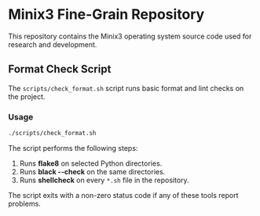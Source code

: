 # Minix3 Fine-Grain Repository

This repository contains the Minix3 operating system source code used for research and development.

## Format Check Script

The `scripts/check_format.sh` script runs basic format and lint checks on the project.

### Usage

```bash
./scripts/check_format.sh
```

The script performs the following steps:

1. Runs **flake8** on selected Python directories.
2. Runs **black --check** on the same directories.
3. Runs **shellcheck** on every `*.sh` file in the repository.

The script exits with a non-zero status code if any of these tools report problems.
